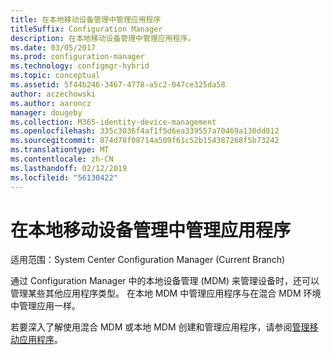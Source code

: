 ```yaml
---
title: 在本地移动设备管理中管理应用程序
titleSuffix: Configuration Manager
description: 在本地移动设备管理中管理应用程序。
ms.date: 03/05/2017
ms.prod: configuration-manager
ms.technology: configmgr-hybrid
ms.topic: conceptual
ms.assetid: 5f44b246-3467-4778-a5c2-047ce325da58
author: aczechowski
ms.author: aaroncz
manager: dougeby
ms.collection: M365-identity-device-management
ms.openlocfilehash: 335c3036f4af1f5d6ea339557a70469a130dd012
ms.sourcegitcommit: 874d78f08714a509f61c52b154387268f5b73242
ms.translationtype: MT
ms.contentlocale: zh-CN
ms.lasthandoff: 02/12/2019
ms.locfileid: "56130422"
---
```

# <a name="manage-applications-for-on-premises-mobile-device-management"></a>在本地移动设备管理中管理应用程序

适用范围：System Center Configuration Manager (Current Branch)

通过 Configuration Manager 中的本地设备管理 (MDM) 来管理设备时，还可以管理某些其他应用程序类型。 在本地 MDM 中管理应用程序与在混合 MDM 环境中管理应用一样。

若要深入了解使用混合 MDM 或本地 MDM 创建和管理应用程序，请参阅[管理移动应用程序](management-tasks-applications.md)。
